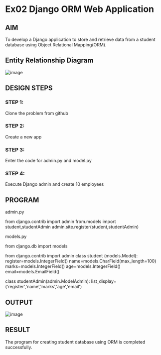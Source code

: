 # Ex02 Django ORM Web Application

## AIM
To develop a Django application to store and retrieve data from a student database using Object Relational Mapping(ORM).

## Entity Relationship Diagram

![image](https://github.com/vijayarajv1704/ORM/assets/121303741/a91c3102-62a5-460c-8bbb-745db4027a7b)

## DESIGN STEPS

### STEP 1:

Clone the problem from github

### STEP 2:

Create a new app

### STEP 3:

Enter the code for admin.py and model.py

### STEP 4:

Execute Django admin and create 10 employees

## PROGRAM

admin.py

from django.contrib import admin
from.models import student,studentAdmin
admin.site.register(student,studentAdmin)

models.py

from django.db import models


from django.contrib import admin
class student (models.Model):
    register=models.IntegerField()
    name=models.CharField(max_length=100)
    marks=models.IntegerField()
    age=models.IntegerField()
    email=models.EmailField()

class studentAdmin(admin.ModelAdmin):
    list_display=('register','name','marks','age','email')

## OUTPUT

![image](https://github.com/vijayarajv1704/ORM/assets/121303741/a3ea3c3d-30c8-4fb8-8ad3-022582fc19b6)


## RESULT

The program for creating student database using ORM is completed successfully.
